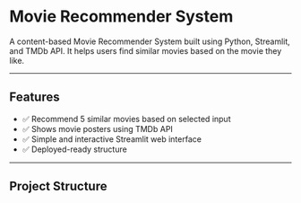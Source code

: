 #  Movie Recommender System

A content-based Movie Recommender System built using Python, Streamlit, and TMDb API. It helps users find similar movies based on the movie they like.

---

##  Features

- ✅ Recommend 5 similar movies based on selected input
- ✅ Shows movie posters using TMDb API
- ✅ Simple and interactive Streamlit web interface
- ✅ Deployed-ready structure

---

##  Project Structure

